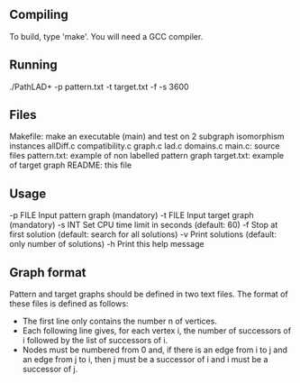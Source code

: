 Compiling
-----
To build, type 'make'. You will need a GCC compiler.

Running
-----
./PathLAD+ -p pattern.txt -t target.txt -f -s 3600

Files
-----

Makefile: make an executable (main) and test on 2 subgraph isomorphism instances 
allDiff.c compatibility.c graph.c lad.c domains.c main.c: source files
pattern.txt: example of non labelled pattern graph
target.txt: example of target graph
README: this file

Usage
-----

  -p FILE  Input pattern graph (mandatory)
  -t FILE  Input target graph (mandatory)
  -s INT   Set CPU time limit in seconds (default: 60)
  -f       Stop at first solution (default: search for all solutions)
  -v       Print solutions (default: only number of solutions)
  -h       Print this help message

Graph format
------------

Pattern and target graphs should be defined in two text files. The format of these files is defined as follows:
- The first line only contains the number n of vertices.
- Each following line gives, for each vertex i, the number of successors of i followed by the list of successors of i.
- Nodes must be numbered from 0 and, if there is an edge from i to j and an edge from j to i, then j must be a successor of i and i must be a successor of j.

